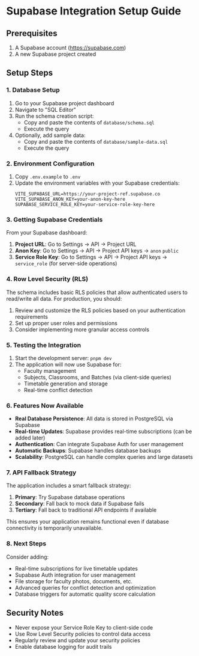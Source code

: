 # Supabase Integration Setup Guide

## Prerequisites
1. A Supabase account (https://supabase.com)
2. A new Supabase project created

## Setup Steps

### 1. Database Setup
1. Go to your Supabase project dashboard
2. Navigate to "SQL Editor"
3. Run the schema creation script:
   - Copy and paste the contents of `database/schema.sql`
   - Execute the query
4. Optionally, add sample data:
   - Copy and paste the contents of `database/sample-data.sql`
   - Execute the query

### 2. Environment Configuration
1. Copy `.env.example` to `.env`
2. Update the environment variables with your Supabase credentials:
   ```env
   VITE_SUPABASE_URL=https://your-project-ref.supabase.co
   VITE_SUPABASE_ANON_KEY=your-anon-key-here
   SUPABASE_SERVICE_ROLE_KEY=your-service-role-key-here
   ```

### 3. Getting Supabase Credentials
From your Supabase dashboard:
1. **Project URL**: Go to Settings → API → Project URL
2. **Anon Key**: Go to Settings → API → Project API keys → `anon` `public`
3. **Service Role Key**: Go to Settings → API → Project API keys → `service_role` (for server-side operations)

### 4. Row Level Security (RLS)
The schema includes basic RLS policies that allow authenticated users to read/write all data. For production, you should:
1. Review and customize the RLS policies based on your authentication requirements
2. Set up proper user roles and permissions
3. Consider implementing more granular access controls

### 5. Testing the Integration
1. Start the development server: `pnpm dev`
2. The application will now use Supabase for:
   - Faculty management
   - Subjects, Classrooms, and Batches (via client-side queries)
   - Timetable generation and storage
   - Real-time conflict detection

### 6. Features Now Available
- **Real Database Persistence**: All data is stored in PostgreSQL via Supabase
- **Real-time Updates**: Supabase provides real-time subscriptions (can be added later)
- **Authentication**: Can integrate Supabase Auth for user management
- **Automatic Backups**: Supabase handles database backups
- **Scalability**: PostgreSQL can handle complex queries and large datasets

### 7. API Fallback Strategy
The application includes a smart fallback strategy:
1. **Primary**: Try Supabase database operations
2. **Secondary**: Fall back to mock data if Supabase fails
3. **Tertiary**: Fall back to traditional API endpoints if available

This ensures your application remains functional even if database connectivity is temporarily unavailable.

### 8. Next Steps
Consider adding:
- Real-time subscriptions for live timetable updates
- Supabase Auth integration for user management
- File storage for faculty photos, documents, etc.
- Advanced queries for conflict detection and optimization
- Database triggers for automatic quality score calculation

## Security Notes
- Never expose your Service Role Key to client-side code
- Use Row Level Security policies to control data access
- Regularly review and update your security policies
- Enable database logging for audit trails